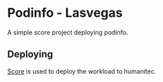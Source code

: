 # Podinfo - Lasvegas

A simple score project deploying podinfo.

## Deploying

[Score](https://score.dev/) is used to deploy the workload to humanitec.
